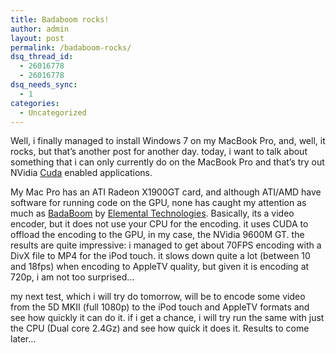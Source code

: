 ```yaml
---
title: Badaboom rocks!
author: admin
layout: post
permalink: /badaboom-rocks/
dsq_thread_id:
  - 26016778
  - 26016778
dsq_needs_sync:
  - 1
categories:
  - Uncategorized
---
```

Well, i finally managed to install Windows 7 on my MacBook Pro, and, well, it rocks, but that’s another post for another day. today, i want to talk about something that i can only currently do on the MacBook Pro and that&#8217;s try out NVidia [Cuda][1] enabled applications. 

My Mac Pro has an ATI Radeon X1900GT card, and although ATI/AMD have software for running code on the GPU, none has caught my attention as much as [BadaBoom][2] by [Elemental Technologies][3]. Basically, its a video encoder, but it does not use your CPU for the encoding. it uses CUDA to offload the encoding to the GPU, in my case, the NVidia 9600M GT. the results are quite impressive: i managed to get about 70FPS encoding with a DivX file to MP4 for the iPod touch. it slows down quite a lot (between 10 and 18fps) when encoding to AppleTV quality, but given it is encoding at 720p, i am not too surprised…

my next test, which i will try do tomorrow, will be to encode some video from the 5D MKII (full 1080p) to the iPod touch and AppleTV formats and see how quickly it can do it. if i get a chance, i will try run the same with just the CPU (Dual core 2.4Gz) and see how quick it does it. Results to come later…

 [1]: http://www.nvidia.com/object/cuda_home.html#
 [2]: http://www.badaboomit.com
 [3]: http://www.elementaltechnologies.com/